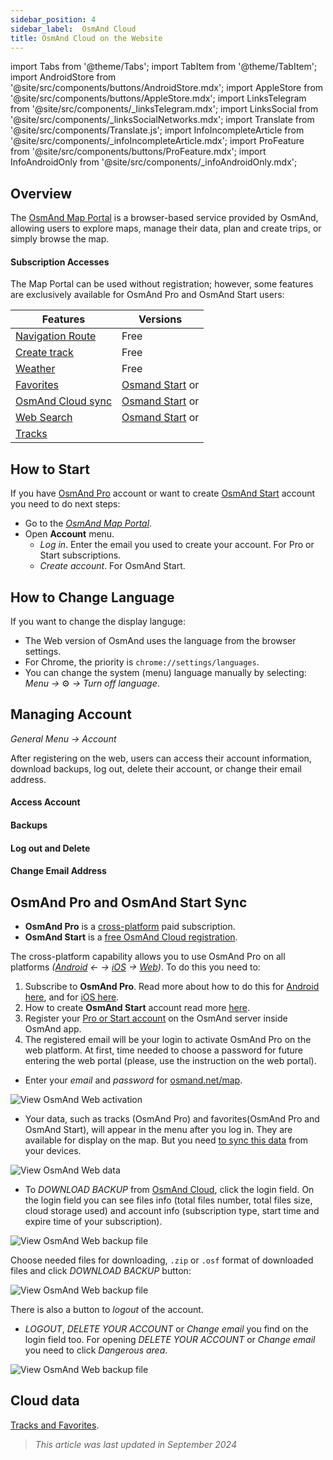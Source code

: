 ```yaml
---
sidebar_position: 4
sidebar_label:  OsmAnd Cloud
title: OsmAnd Cloud on the Website
---
```


import Tabs from '@theme/Tabs';
import TabItem from '@theme/TabItem';
import AndroidStore from '@site/src/components/buttons/AndroidStore.mdx';
import AppleStore from '@site/src/components/buttons/AppleStore.mdx';
import LinksTelegram from '@site/src/components/_linksTelegram.mdx';
import LinksSocial from '@site/src/components/_linksSocialNetworks.mdx';
import Translate from '@site/src/components/Translate.js';
import InfoIncompleteArticle from '@site/src/components/_infoIncompleteArticle.mdx';
import ProFeature from '@site/src/components/buttons/ProFeature.mdx';
import InfoAndroidOnly from '@site/src/components/_infoAndroidOnly.mdx';

<InfoIncompleteArticle/>

## Overview

The [OsmAnd Map Portal](https://osmand.net/map) is a browser-based service provided by OsmAnd, allowing users to explore maps, manage their data, plan and create trips, or simply browse the map.

#### Subscription Accesses

The Map Portal can be used without registration; however, some features are exclusively available for OsmAnd Pro and OsmAnd Start users:

| Features | Versions |
|--- |--- |
| [Navigation Route](./planner.md) | Free |
| [Create track](./planner.md) | Free |
| [Weather](./web-map.md) | Free |
| [Favorites](./web-map.md) | [Osmand Start](https://osmand.net/blog/start) or <ProFeature/> |
| [OsmAnd Cloud sync](./web-cloud.md) | [Osmand Start](https://osmand.net/blog/start) or <ProFeature/> |
| [Web Search](./web-search.md)|[Osmand Start](https://osmand.net/blog/start) or <ProFeature/>|
| [Tracks](./web-map.md) | <ProFeature/> |


## How to Start

If you have [OsmAnd Pro](../personal/osmand-cloud.md#login) account or want to create [OsmAnd Start](../personal/osmand-cloud.md#osmand-start) account you need to do next steps:

- Go to the [*OsmAnd Map Portal*](https://osmand.net/map).
- Open **Account** menu.
  - *Log in*. Enter the email you used to create your account. For Pro or Start subscriptions.
  - *Create account*. For OsmAnd Start.


## How to Change Language

If you want to change the display languge:

- The Web version of OsmAnd uses the language from the browser settings.  
- For Chrome, the priority is `chrome://settings/languages`.  
- You can change the system (menu) language manually by selecting:  
    *Menu →* ⚙ *→ Turn off language*.


## Managing Account

*General Menu → Account*

After registering on the web, users can access their account information, download backups, log out, delete their account, or change their email address.

#### Access Account

#### Backups

#### Log out and Delete

#### Change Email Address


## OsmAnd Pro and OsmAnd Start Sync

- **OsmAnd Pro** is a [cross-platform](../troubleshooting/setup.md#cross-platform) paid subscription. 
- **OsmAnd Start** is a [free OsmAnd Cloud registration](https://osmand.net/blog/start).

The cross-platform capability allows you to use OsmAnd Pro on all platforms *([Android](../purchases/android.md)  ← →  [iOS](../purchases/ios.md)  →  [Web](https://www.osmand.net/map))*. To do this you need to:

1. Subscribe to **OsmAnd Pro**. Read more about how to do this for [Android here](../purchases/android.md#how-to-buy), and for [iOS here](../purchases/ios.md#how-to-buy).
2. How to create **OsmAnd Start** account read more [here](https://osmand.net/blog/start#how-to-create-an-account).
3. Register your [Pro or Start account](../troubleshooting/setup.md#cross-platform) on the OsmAnd server inside OsmAnd app.
4. The registered email will be your login to activate OsmAnd Pro on the web platform. At first, time needed to choose a password for future entering the web portal (please, use the instruction on the web portal).

- Enter your *email* and *password* for [osmand.net/map](https://osmand.net/map/).

![View OsmAnd Web activation](@site/static/img/web/web_pro_activation.png)  

- Your data, such as tracks (OsmAnd Pro) and favorites(OsmAnd Pro and OsmAnd Start), will appear in the menu after you log in. They are available for display on the map. But you need [to sync this data](https://osmand.net/docs/user/personal/osmand-cloud#last-sync) from your devices.

![View OsmAnd Web data](@site/static/img/web/web_data.png)  

- To *DOWNLOAD BACKUP* from [OsmAnd Cloud](https://osmand.net/docs/user/personal/osmand-cloud), click the login field. On the login field you can see files info (total files number, total files size, cloud storage used) and account info (subscription type, start time and expire time of your subscription).

![View OsmAnd Web backup file](@site/static/img/web/web_backup_file.png)  

Choose needed files for downloading, `.zip` or `.osf` format of downloaded files and click *DOWNLOAD BACKUP* button:

![View OsmAnd Web backup file](@site/static/img/web/web_backup_file_1.png)  

There is also a button to *logout* of the account.  

- *LOGOUT*, *DELETE YOUR ACCOUNT* or *Change email* you find on the login field too. For opening *DELETE YOUR ACCOUNT* or *Change email* you need to click *Dangerous area*.

![View OsmAnd Web backup file](@site/static/img/web/web_backup_file_2.png)  


## Cloud data

[Tracks and Favorites](web-map.md#tracks).
<!--
## Map style

In this section of the menu, you can change the map style. You can read more about how to do this in the article [Vector Maps (Map Styles)](../map/vector-maps.md) for the OsmAnd app. The settings in the web version are no different.  
**Some examples:**

- Nautical map style

![OsmAnd Web Map Style](@site/static/img/web/web_map_style_nautical.png)

- Topo map style

![OsmAnd Web Favorites add](@site/static/img/web/web_map_style_topo.png)
-->



> *This article was last updated in September 2024*


